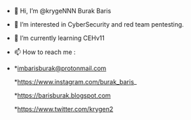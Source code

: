 - 👋 Hi, I’m @krygeNNN Burak Baris
- 👀 I’m interested in CyberSecurity and red team pentesting.
- 🌱 I’m currently learning CEHv11
- 📫 How to reach me :
- 
  *imbarisburak@protonmail.com
  
  *https://www.instagram.com/burak_baris_
  
  *https://barisburak.blogspot.com
  
  *https://www.twitter.com/krygen2
